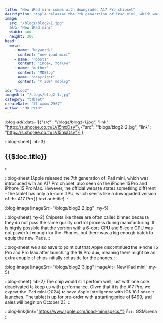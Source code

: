 ```yaml
---
title: "New iPad mini comes with downgraded A17 Pro chipset"
description: "Apple released the 7th generation of iPad mini, which was introduced with an A17 Pro chipset, also seen on the iPhone 15 Pro and iPhone 15 Pro Max. However, the official website states something different - the tablet has only a 5-core GPU, which seems like a downgraded version of the A17 Pro."
image:
  src: "/blogs/blog2-1.jpg"
  alt: "New iPad mini"
  width: 400
  height: 300
head:
  meta:
    - name: "keywords"
      content: "new ipad mini"
    - name: "robots"
      content: "index, follow"
    - name: "author"
      content: "MDBlog"
    - name: "copyright"
      content: "© 2024 mdblog"

id: "blog2"
imageUrl: "/blogs/blog2-1.jpg"
category: "tablet"
createDate: "17 ตุลาคม 2567"
author: "MD_0910"
---
```


:blog-ad{:data='[{"src" : "/blogs/blog2-1.jpg", "link": "https://s.shopee.co.th/LVI5mxDsy"}, {"src": "/blogs/blog2-2.jpg", "link": "https://s.shopee.co.th/LVI5mxDsy"}]'}

::blog-sheet{.mb-3}

## {{$doc.title}}

::

::blog-sheet
[Apple released the 7th generation of iPad mini, which was introduced with an A17 Pro chipset, also seen on the iPhone 15 Pro and iPhone 15 Pro Max. However, the official website states something different - the tablet has only a 5-core GPU, which seems like a downgraded version of the A17 Pro.]{.text-subtitle}
::

:blog-image{imageSrc="/blogs/blog2-2.jpg" .my-5}

::blog-sheet{.my-2}
Chipsets like these are often called binned because they do not pass the same quality control process during manufacturing. It is highly possible that the version with a 6-core CPU and 5-core GPU was not powerful enough for the iPhones, but there was a big enough batch to equip the new iPads.
::

::blog-sheet
We also have to point out that Apple discontinued the iPhone 15 Pro and Pro Max after launching the 16 Pro duo, meaning there might be an extra couple of chips initially set aside for the phones.
::

:blog-image{imageSrc="/blogs/blog2-3.jpg" imageAlt='New iPad mini' .my-5}

::blog-sheet{.mb-2}
The chip would still perform well, just with one core deactivated to keep up with performance. Given that it is the A17 Pro, we expect the iPad mini (2024) to have Apple Intelligence with iOS 18.1 once it launches. The tablet is up for pre-order with a starting price of $499, and sales will begin on October 23.
::

::blog-link{link="https://www.apple.com/ipad-mini/specs/"}
ที่มา : GSMarena
::
